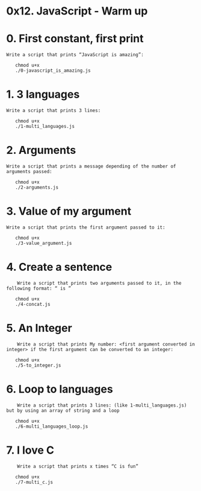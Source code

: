 # 0x12. JavaScript - Warm up

# 0. First constant, first print

    Write a script that prints “JavaScript is amazing”:

<ul>

    chmod u+x
    ./0-javascript_is_amazing.js 

</ul>

# 1. 3 languages

    Write a script that prints 3 lines:

<ul>

    chmod u+x
    ./1-multi_languages.js 

</ul>


# 2. Arguments

    Write a script that prints a message depending of the number of arguments passed:

<ul>

    chmod u+x
    ./2-arguments.js
</ul>

# 3. Value of my argument


    Write a script that prints the first argument passed to it:

<ul>

    chmod u+x
    ./3-value_argument.js 
</ul>

# 4. Create a sentence

        Write a script that prints two arguments passed to it, in the following format: “ is ”

<ul>

    chmod u+x
    ./4-concat.js
</ul>

# 5. An Integer


        Write a script that prints My number: <first argument converted in integer> if the first argument can be converted to an integer:

<ul>

    chmod u+x
    ./5-to_integer.js
</ul>

# 6. Loop to languages


        Write a script that prints 3 lines: (like 1-multi_languages.js) but by using an array of string and a loop


<ul>

    chmod u+x
    ./6-multi_languages_loop.js

</ul>

# 7. I love C


        Write a script that prints x times “C is fun”

<ul>

    chmod u+x
    ./7-multi_c.js
</ul>


